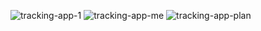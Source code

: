 ![tracking-app-1](https://github.com/user-attachments/assets/df5d14a9-19dd-430f-8121-2e75a00be3b8)
![tracking-app-me](https://github.com/user-attachments/assets/32e834e8-3bb2-47a3-a912-24fb805f4e35)
![tracking-app-plan](https://github.com/user-attachments/assets/cd102d81-f9c0-46f5-bbac-851cfde0f2c5)
